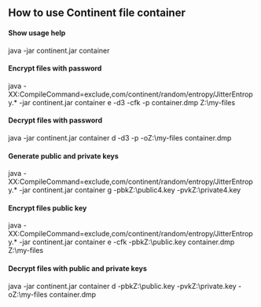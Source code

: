 ## How to use Continent file container

#### Show usage help

java -jar continent.jar container

#### Encrypt files with password

java -XX:CompileCommand=exclude,com/continent/random/entropy/JitterEntropy.* -jar continent.jar container e -d3 -cfk -p container.dmp Z:\my-files

#### Decrypt files with password

java -jar continent.jar container d -d3 -p -oZ:\my-files container.dmp

#### Generate public and private keys

java -XX:CompileCommand=exclude,com/continent/random/entropy/JitterEntropy.* -jar continent.jar container g -pbkZ:\public4.key -pvkZ:\private4.key

#### Encrypt files public key

java -XX:CompileCommand=exclude,com/continent/random/entropy/JitterEntropy.* -jar continent.jar container e -cfk -pbkZ:\public.key container.dmp Z:\my-files

#### Decrypt files with public and private keys

java -jar continent.jar container d -pbkZ:\public.key -pvkZ:\private.key -oZ:\my-files container.dmp

